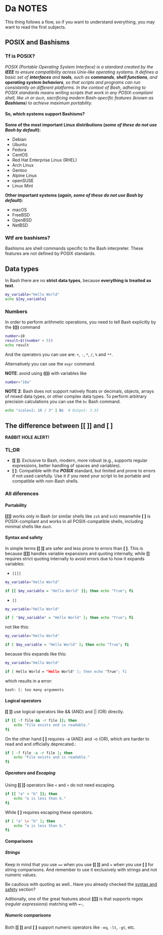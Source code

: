 # Da NOTES

This thing follows a flow, so if you want to understand everything, you may want to read the first subjects.

## POSIX and Bashisms

### Tf is POSIX?

*POSIX (Portable Operating System Interface) is a standard created by the **IEEE** to ensure compatibility across Unix-like operating systems. It defines a basic set of **interfaces** and **tools**, such as **commands**, **shell functions**, and **operating system behaviors**, so that scripts and programs can run consistently on different platforms. In the context of Bash, adhering to POSIX standards means writing scripts that work in any POSIX-compliant shell, like ``sh`` or ``dash``, sacrificing modern Bash-specific features (known as **Bashisms**) to achieve maximum portability.*

#### So, which systems support Bashisms?

**Some of the most important Linux distributions (*some of these do not use Bash by default*):**

- Debian
- Ubuntu
- Fedora
- CentOS
- Red Hat Enterprise Linux (RHEL)
- Arch Linux
- Gentoo
- Alpine Linux
- openSUSE
- Linux Mint

**Other important systems (*again, some of these do not use Bash by default*):**

- macOS
- FreeBSD
- OpenBSD
- NetBSD

### Wtf are bashisms?

Bashisms are shell commands specific to the Bash interpreter. These features are not defined by POSIX standards.

## Data types

In Bash there are no **strict data types**, because **everything is treaited as text**.

```bash
my_variable="Hello World"
echo ${my_variable}
```

### Numbers

In order to perform arithmetic operations, you need to tell Bash explicitly by the **(())** command

```bash
number=10
result=$((number + 5))
echo result
```

And the operators you can use are: ``+``, ``-``, ``*``, ``/``, ``%`` and ``**``.

Alternatively you can use the ``expr`` command.

**NOTE**: avoid using **(())** with variables like

```bash
number="10a"
```

**NOTE 2**: Bash does not support natively floats or decimals, objects, arrays of mixed data types, or other complex data types. To perform arbitrary precision calculations you can use the ``bc`` Bash command.

```bash
echo "scale=2; 10 / 3" | bc  # Output: 3.33
```

## The difference between **[[ ]]** and **[ ]**

**RABBIT HOLE ALERT!**

### TL;DR

- **[[ ]]**: Exclusive to Bash, modern, more robust (e.g., supports regular expressions, better handling of spaces and variables).
- **[ ]**: Compatible with the ***POSIX*** standard, but limited and prone to errors if not used carefully. Use it if you need your script to be portable and compatible with non-Bash shells.

### All diferences

#### Portability

**[[]]** works only in Bash (or similar shells like ``zsh`` and ``ksh``) meanwhile **[ ]** is POSIX-compliant and works in all POSIX-compatible shells, including minimal shells like ``dash``.

#### Syntax and safety

In simple terms **[[ ]]** are safer and less prone to errors than **[ ]**. This is because **[[]]** handles variable expansions and quoting internally, while **[]** requires strict quoting internally to avoid errors due to how it expands variables:

- ``[[]]``

```bash
my_variable="Hello World"

if [[ $my_variable = "Hello World" ]]; then echo "True"; fi
```

- ``[]``

```bash
my_variable="Hello World"

if [ "$my_variable" = "Hello World" ]; then echo "True"; fi
```

not like this:

```bash
my_variable="Hello World"

if [ $my_variable = "Hello World" ]; then echo "True"; fi
```

because this expands like this:

```bash
my_variable="Hello World"

if [ Hello World = "Hello World" ]; then echo "True"; fi
```

which results in a error:

```bash
bash: [: too many arguments
```

#### Logical operators

**[[ ]]** use logical operators like && (AND) and || (OR) directly.

```bash
if [[ -f file && -r file ]]; then
    echo "File exists and is readable."
fi
```

On the other hand **[ ]** requires -a (AND) and -o (OR), which are harder to read and and officially deprecated.:

```bash
if [ -f file -a -r file ]; then
    echo "File exists and is readable."
fi
```

##### Operators and Escaping

Using **[[ ]]** operators like ``<`` and ``>`` do not need escaping.

```bash
if [[ "a" < "b" ]]; then
    echo "a is less than b."
fi
```

While **[ ]** requires escaping these operators.

```bash
if [ "a" \< "b" ]; then
    echo "a is less than b."
fi
```

#### Comparisons

##### Strings

Keep in mind that you use ``==`` when you use **[[ ]]** and ``=`` when you use **[ ]** for string comparisons. And remember to use it exclusively with strings and not numeric values.

Be cautious with quoting as well.. Have you already checked the [syntax and safety](#syntax-and-safety) section?

Aditionally, one of the great features about **[[]]** is that supports regex (*regular expressions*) matching with ``=~``,

##### Numeric comparisons

Both **[[ ]]** and **[ ]** support numeric operators like ``-eq``, ``-lt``, ``-gt``, etc.
